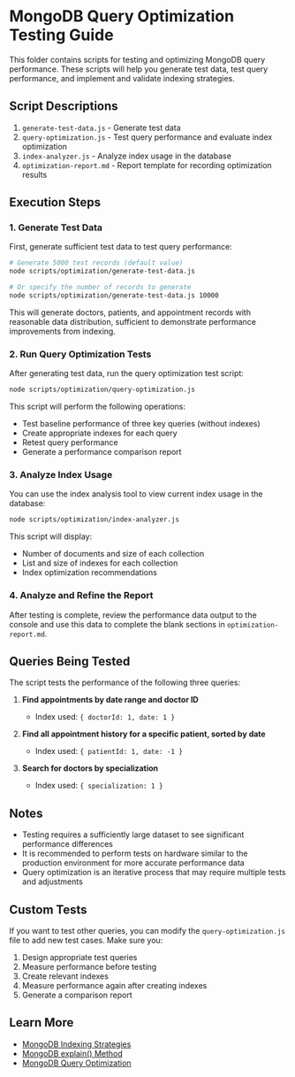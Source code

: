 # MongoDB Query Optimization Testing Guide

This folder contains scripts for testing and optimizing MongoDB query performance. These scripts will help you generate test data, test query performance, and implement and validate indexing strategies.

## Script Descriptions

1. `generate-test-data.js` - Generate test data
2. `query-optimization.js` - Test query performance and evaluate index optimization
3. `index-analyzer.js` - Analyze index usage in the database
4. `optimization-report.md` - Report template for recording optimization results

## Execution Steps

### 1. Generate Test Data

First, generate sufficient test data to test query performance:

```bash
# Generate 5000 test records (default value)
node scripts/optimization/generate-test-data.js

# Or specify the number of records to generate
node scripts/optimization/generate-test-data.js 10000
```

This will generate doctors, patients, and appointment records with reasonable data distribution, sufficient to demonstrate performance improvements from indexing.

### 2. Run Query Optimization Tests

After generating test data, run the query optimization test script:

```bash
node scripts/optimization/query-optimization.js
```

This script will perform the following operations:
- Test baseline performance of three key queries (without indexes)
- Create appropriate indexes for each query
- Retest query performance
- Generate a performance comparison report

### 3. Analyze Index Usage

You can use the index analysis tool to view current index usage in the database:

```bash
node scripts/optimization/index-analyzer.js
```

This script will display:
- Number of documents and size of each collection
- List and size of indexes for each collection
- Index optimization recommendations

### 4. Analyze and Refine the Report

After testing is complete, review the performance data output to the console and use this data to complete the blank sections in `optimization-report.md`.

## Queries Being Tested

The script tests the performance of the following three queries:

1. **Find appointments by date range and doctor ID**
   - Index used: `{ doctorId: 1, date: 1 }`

2. **Find all appointment history for a specific patient, sorted by date**
   - Index used: `{ patientId: 1, date: -1 }`

3. **Search for doctors by specialization**
   - Index used: `{ specialization: 1 }`

## Notes

- Testing requires a sufficiently large dataset to see significant performance differences
- It is recommended to perform tests on hardware similar to the production environment for more accurate performance data
- Query optimization is an iterative process that may require multiple tests and adjustments

## Custom Tests

If you want to test other queries, you can modify the `query-optimization.js` file to add new test cases. Make sure you:

1. Design appropriate test queries
2. Measure performance before testing
3. Create relevant indexes
4. Measure performance again after creating indexes
5. Generate a comparison report

## Learn More

- [MongoDB Indexing Strategies](https://docs.mongodb.com/manual/applications/indexes/)
- [MongoDB explain() Method](https://docs.mongodb.com/manual/reference/method/cursor.explain/)
- [MongoDB Query Optimization](https://docs.mongodb.com/manual/core/query-optimization/) 